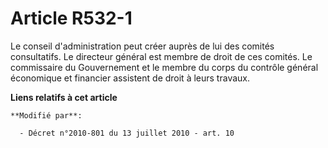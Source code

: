 # Article R532-1

Le conseil d'administration peut créer auprès de lui des comités consultatifs. Le directeur général est membre de droit de
ces comités. Le commissaire du Gouvernement et le membre du corps du contrôle général économique et financier assistent de
droit à leurs travaux.

**Liens relatifs à cet article**

	**Modifié par**:

	  - Décret n°2010-801 du 13 juillet 2010 - art. 10
